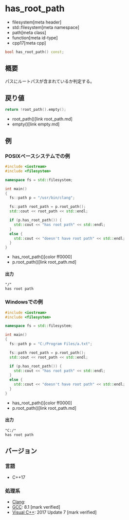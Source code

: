 # has_root_path
* filesystem[meta header]
* std::filesystem[meta namespace]
* path[meta class]
* function[meta id-type]
* cpp17[meta cpp]

```cpp
bool has_root_path() const;
```

## 概要
パスにルートパスが含まれているか判定する。


## 戻り値
```cpp
return !root_path().empty();
```
* root_path()[link root_path.md]
* empty()[link empty.md]


## 例
### POSIXベースシステムでの例
```cpp example
#include <iostream>
#include <filesystem>

namespace fs = std::filesystem;

int main()
{
  fs::path p = "/usr/bin/clang";

  fs::path root_path = p.root_path();
  std::cout << root_path << std::endl;

  if (p.has_root_path()) {
    std::cout << "has root path" << std::endl;
  }
  else {
    std::cout << "doesn't have root path" << std::endl;
  }
}
```
* has_root_path()[color ff0000]
* p.root_path()[link root_path.md]

#### 出力
```
"/"
has root path
```


### Windowsでの例
```cpp example
#include <iostream>
#include <filesystem>

namespace fs = std::filesystem;

int main()
{
  fs::path p = "C:/Program Files/a.txt";

  fs::path root_path = p.root_path();
  std::cout << root_path << std::endl;

  if (p.has_root_path()) {
    std::cout << "has root path" << std::endl;
  }
  else {
    std::cout << "doesn't have root path" << std::endl;
  }
}
```
* has_root_path()[color ff0000]
* p.root_path()[link root_path.md]

#### 出力
```
"C:/"
has root path
```



## バージョン
### 言語
- C++17

### 処理系
- [Clang](/implementation.md#clang):
- [GCC](/implementation.md#gcc): 8.1 [mark verified]
- [Visual C++](/implementation.md#visual_cpp): 2017 Update 7 [mark verified]
